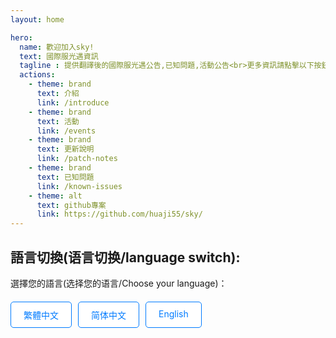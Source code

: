 ```yaml
---
layout: home

hero:
  name: 歡迎加入sky!
  text: 國際服光遇資訊
  tagline : 提供翻譯後的國際服光遇公告,已知問題,活動公告<br>更多資訊請點擊以下按鈕
  actions:
    - theme: brand
      text: 介紹
      link: /introduce
    - theme: brand
      text: 活動
      link: /events 
    - theme: brand
      text: 更新說明
      link: /patch-notes
    - theme: brand
      text: 已知問題
      link: /known-issues
    - theme: alt
      text: github專案
      link: https://github.com/huaji55/sky/
---
```

## 語言切換(语言切换/language switch):
選擇您的語言(选择您的语言/Choose your language)：
<div class="language-switcher">
  <a href="/sky/" class="language-button">繁體中文</a>
  <a href="/sky/zh/" class="language-button">简体中文</a>
  <a href="/sky/en/" class="language-button">English</a>
</div>

<style>
.language-switcher {
  display: flex;
  gap: 10px;
  margin-top: 20px;
}

.language-button {
  padding: 10px 20px;
  background-color: white; /* 白色背景 */
  color: #007bff; /* 藍色文字 */
  border: 1px solid #007bff; /* 藍色邊框 */
  text-decoration: none;
  border-radius: 5px;
  transition: background-color 0.3s;
}

.language-button:hover {
  background-color: #45a049;
}
</style>